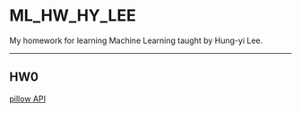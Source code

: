 # ML_HW_HY_LEE
My homework for learning Machine Learning taught by Hung-yi Lee.

----

## HW0
[pillow API](http://pillow.readthedocs.io/en/latest/index.html)